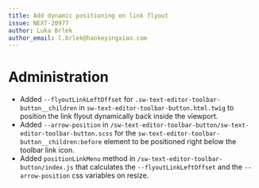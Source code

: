 ```yaml
---
title: Add dynamic positioning on link flyout
issue: NEXT-20977
author: Luka Brlek
author_email: l.brlek@haokeyingxiao.com
---
```

# Administration
* Added `--flyoutLinkLeftOffset` for `.sw-text-editor-toolbar-button__children` in `sw-text-editor-toolbar-button.html.twig` to position the link flyout dynamically back inside the viewport.
* Added `--arrow-position` in `/sw-text-editor-toolbar-button/sw-text-editor-toolbar-button.scss` for the `sw-text-editor-toolbar-button__children:before` element to be positioned right below the toolbar link icon.
* Added `positionLinkMenu` method in `/sw-text-editor-toolbar-button/index.js` that calculates the `--flyoutLinkLeftOffset` and the `--arrow-position` css variables on resize.
